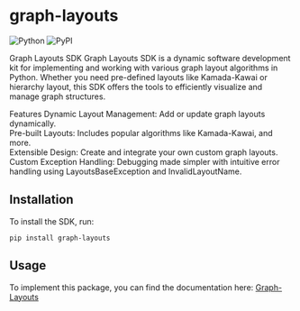 # graph-layouts
![Python](https://img.shields.io/static/v1?style=for-the-badge&message=Python&color=3776AB&logo=Python&logoColor=FFFFFF&label=)
![PyPI](https://img.shields.io/static/v1?style=for-the-badge&message=PyPI&color=3775A9&logo=PyPI&logoColor=FFFFFF&label=)

Graph Layouts SDK
Graph Layouts SDK is a dynamic software development kit for implementing and working with various graph layout algorithms in Python. Whether you need pre-defined layouts like Kamada-Kawai or hierarchy layout, this SDK offers the tools to efficiently visualize and manage graph structures.

Features
Dynamic Layout Management: Add or update graph layouts dynamically.</br>
Pre-built Layouts: Includes popular algorithms like Kamada-Kawai, and more.</br>
Extensible Design: Create and integrate your own custom graph layouts.</br>
Custom Exception Handling: Debugging made simpler with intuitive error handling using LayoutsBaseException and InvalidLayoutName.</br>
## Installation </br>

To install the SDK, run:

```
pip install graph-layouts
```

## Usage

To implement this package, you can find the documentation here:
[Graph-Layouts](C:\Users\bhuvana.ks\Documents\GitHub\graph-layouts\docs)
